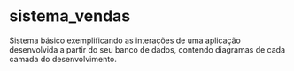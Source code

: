 # sistema_vendas
Sistema básico exemplificando as interações de uma aplicação desenvolvida a partir do seu banco de dados, contendo diagramas de cada camada do desenvolvimento.
